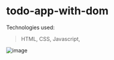 # todo-app-with-dom
Technologies used:
> HTML,
> CSS,
> Javascript,


![image](https://user-images.githubusercontent.com/73628059/127762600-ffa1021b-22f0-4a70-814a-742d798f1d59.png)
